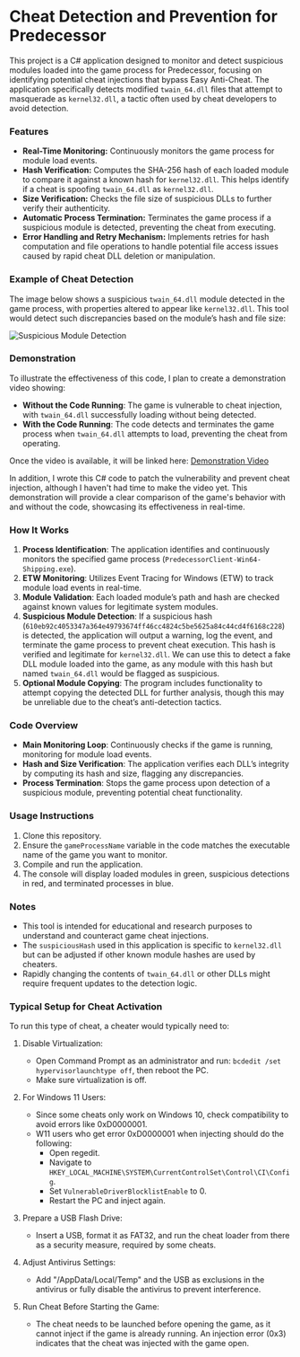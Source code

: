 # Cheat Detection and Prevention for Predecessor 

This project is a C# application designed to monitor and detect suspicious modules loaded into the game process for Predecessor, focusing on identifying potential cheat injections that bypass Easy Anti-Cheat. The application specifically detects modified `twain_64.dll` files that attempt to masquerade as `kernel32.dll`, a tactic often used by cheat developers to avoid detection.

### Features
- **Real-Time Monitoring:** Continuously monitors the game process for module load events.
- **Hash Verification:** Computes the SHA-256 hash of each loaded module to compare it against a known hash for `kernel32.dll`. This helps identify if a cheat is spoofing `twain_64.dll` as `kernel32.dll`.
- **Size Verification:** Checks the file size of suspicious DLLs to further verify their authenticity.
- **Automatic Process Termination:** Terminates the game process if a suspicious module is detected, preventing the cheat from executing.
- **Error Handling and Retry Mechanism:** Implements retries for hash computation and file operations to handle potential file access issues caused by rapid cheat DLL deletion or manipulation.

### Example of Cheat Detection
The image below shows a suspicious `twain_64.dll` module detected in the game process, with properties altered to appear like `kernel32.dll`. This tool would detect such discrepancies based on the module’s hash and file size:

![Suspicious Module Detection](https://cdn.discordapp.com/attachments/1120891011581874237/1305179346528370778/wmokFRq.png?ex=6732167d&is=6730c4fd&hm=9aa4acb997a0a37e5c5cf25664e43b1ad526ae0bc51958efe642a8d62c11b477&)

### Demonstration
To illustrate the effectiveness of this code, I plan to create a demonstration video showing:
- **Without the Code Running**: The game is vulnerable to cheat injection, with `twain_64.dll` successfully loading without being detected.
- **With the Code Running**: The code detects and terminates the game process when `twain_64.dll` attempts to load, preventing the cheat from operating.

Once the video is available, it will be linked here: [Demonstration Video](https://cdn.discordapp.com/attachments/1043009166840700979/1281362094180274197/lv_0_20240905140941.mp4?ex=673273f1&is=67312271&hm=e35fb9a58bb7bee8edfc02e72a1f1aec4c8905c9631a045f5432c8b4acda18a0&)

In addition, I wrote this C# code to patch the vulnerability and prevent cheat injection, although I haven't had time to make the video yet. This demonstration will provide a clear comparison of the game's behavior with and without the code, showcasing its effectiveness in real-time.

### How It Works
1. **Process Identification**: The application identifies and continuously monitors the specified game process (`PredecessorClient-Win64-Shipping.exe`).
2. **ETW Monitoring**: Utilizes Event Tracing for Windows (ETW) to track module load events in real-time.
3. **Module Validation**: Each loaded module’s path and hash are checked against known values for legitimate system modules.
4. **Suspicious Module Detection**: If a suspicious hash (`610eb92c4053347a364e49793674ff46cc4824c5be5625a84c44cd4f6168c228`) is detected, the application will output a warning, log the event, and terminate the game process to prevent cheat execution. This hash is verified and legitimate for `kernel32.dll`. We can use this to detect a fake DLL module loaded into the game, as any module with this hash but named `twain_64.dll` would be flagged as suspicious.
5. **Optional Module Copying**: The program includes functionality to attempt copying the detected DLL for further analysis, though this may be unreliable due to the cheat’s anti-detection tactics.

### Code Overview
- **Main Monitoring Loop**: Continuously checks if the game is running, monitoring for module load events.
- **Hash and Size Verification**: The application verifies each DLL’s integrity by computing its hash and size, flagging any discrepancies.
- **Process Termination**: Stops the game process upon detection of a suspicious module, preventing potential cheat functionality.
  
### Usage Instructions
1. Clone this repository.
2. Ensure the `gameProcessName` variable in the code matches the executable name of the game you want to monitor.
3. Compile and run the application.
4. The console will display loaded modules in green, suspicious detections in red, and terminated processes in blue.

### Notes
- This tool is intended for educational and research purposes to understand and counteract game cheat injections.
- The `suspiciousHash` used in this application is specific to `kernel32.dll` but can be adjusted if other known module hashes are used by cheaters.
- Rapidly changing the contents of `twain_64.dll` or other DLLs might require frequent updates to the detection logic.

### Typical Setup for Cheat Activation
To run this type of cheat, a cheater would typically need to:

1. Disable Virtualization:
   - Open Command Prompt as an administrator and run: `bcdedit /set hypervisorlaunchtype off`, then reboot the PC.
   - Make sure virtualization is off.

2. For Windows 11 Users:
   - Since some cheats only work on Windows 10, check compatibility to avoid errors like 0xD0000001.
   - W11 users who get error 0xD0000001 when injecting should do the following:
     - Open regedit.
     - Navigate to `HKEY_LOCAL_MACHINE\SYSTEM\CurrentControlSet\Control\CI\Config`.
     - Set `VulnerableDriverBlocklistEnable` to 0.
     - Restart the PC and inject again.

3. Prepare a USB Flash Drive:
   - Insert a USB, format it as FAT32, and run the cheat loader from there as a security measure, required by some cheats.

4. Adjust Antivirus Settings:
   - Add "/AppData/Local/Temp" and the USB as exclusions in the antivirus or fully disable the antivirus to prevent interference.

5. Run Cheat Before Starting the Game:
   - The cheat needs to be launched before opening the game, as it cannot inject if the game is already running. An injection error (0x3) indicates that the cheat was injected with the game open.